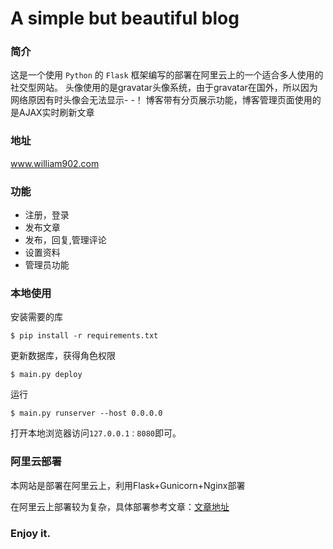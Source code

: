 # A simple but beautiful blog

### 简介

这是一个使用 `Python` 的 `Flask` 框架编写的部署在阿里云上的一个适合多人使用的社交型网站。
头像使用的是gravatar头像系统，由于gravatar在国外，所以因为网络原因有时头像会无法显示- -！
博客带有分页展示功能，博客管理页面使用的是AJAX实时刷新文章

### 地址

<a href="www.william902.com">www.william902.com</a> 

### 功能

<ul>
	<li>注册，登录</li>
	<li>发布文章</li>
	<li>发布，回复,管理评论</li>
	<li>设置资料</li>
	<li>管理员功能</li>
</ul>

### 本地使用

安装需要的库
```
$ pip install -r requirements.txt
```
更新数据库，获得角色权限
```
$ main.py deploy
```
运行
```
$ main.py runserver --host 0.0.0.0
```
打开本地浏览器访问`127.0.0.1：8080`即可。



### 阿里云部署

本网站是部署在阿里云上，利用Flask+Gunicorn+Nginx部署

在阿里云上部署较为复杂，具体部署参考文章：[文章地址](http://blog.csdn.net/u012675539/article/details/50836775)

### Enjoy it.
